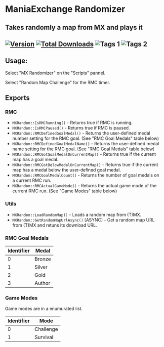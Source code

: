 # ManiaExchange Randomizer
## Takes randomly a map from MX and plays it

[![Version](https://img.shields.io/badge/dynamic/json?color=pink&label=Version&query=version&url=https%3A%2F%2Fopenplanet.dev%2Fapi%2Fplugin%2F124)](https://openplanet.dev/plugin/mxrandom)
[![Total Downloads](https://img.shields.io/badge/dynamic/json?color=green&label=Downloads&query=downloads&url=https%3A%2F%2Fopenplanet.dev%2Fapi%2Fplugin%2F124)](https://openplanet.dev/plugin/mxrandom)
![Tags 1](https://img.shields.io/badge/dynamic/json?color=darkgreen&label=Game&query=tags%5B0%5D.name&url=https%3A%2F%2Fopenplanet.dev%2Fapi%2Fplugin%2F124)
![Tags 2](https://img.shields.io/badge/dynamic/json?color=blue&label=Game&query=tags%5B1%5D.name&url=https%3A%2F%2Fopenplanet.dev%2Fapi%2Fplugin%2F124)
---
## Usage:

Select "MX Randomizer" on the "Scripts" pannel.

Select "Random Map Challenge" for the RMC timer.

## Exports

### RMC
- `MXRandom::IsRMCRunning()` - Returns true if RMC is running.
- `MXRandom::IsRMCPaused()` - Returns true if RMC is paused.
- `MXRandom::RMCDefinedGoalMedal()` - Returns the user-defined medal number setting for the RMC goal. (See "RMC Goal Medals" table below)
- `MXRandom::RMCDefinedGoalMedalName()` - Returns the user-defined medal name setting for the RMC goal. (See "RMC Goal Medals" table below)
- `MXRandom::RMCGotGoalMedalOnCurrentMap()` - Returns true if the current map has a goal medal.
- `MXRandom::RMCGotBelowMedalOnCurrentMap()` - Returns true if the current map has a medal below the user-defined goal medal.
- `MXRandom::RMCGoalMedalCount()` - Returns the number of goal medals on a current RMC run.
- `MXRandom::RMCActualGameMode()` - Returns the actual game mode of the current RMC run. (See "Game Modes" table below)

### Utils
- `MXRandom::LoadRandomMap()` - Loads a random map from (T)MX.
- `MXRandom::GetRandomMapUrlAsync()` [ASYNC] - Get a random map URL from (T)MX and retuns its download URL.


### RMC Goal Medals

| Identifier | Medal  |
|------------|--------|
| 0          | Bronze |
| 1          | Silver |
| 2          | Gold   |
| 3          | Author |

### Game Modes

Game modes are in a enumurated list.

| Identifier | Mode      |
|------------|-----------|
| 0          | Challenge |
| 1          | Survival  |